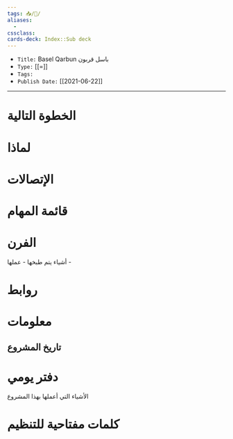 ```yaml
---
tags: 📥️/👔/
aliases:
  - 
cssclass: 
cards-deck: Index::Sub deck
---
```


- `Title:` Basel Qarbun باسل قربون
- `Type:` [[=]]
- `Tags:` 
- `Publish Date:` [[2021-06-22]]

---

# الخطوة التالية

# لماذا

# الإتصالات

# قائمة المهام

# الفرن
أشياء يتم طبخها - عملها -

# روابط

# معلومات
## تاريخ المشروع

# دفتر يومي
الأشياء التي أعملها بهذا المشروع

# كلمات مفتاحية للتنظيم
